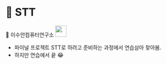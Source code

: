 # 💬 STT

🔗 이수안컴퓨터연구소 <a href="https://www.youtube.com/@user-ss5no9xw6e" target="_blank">
<img src="https://img.shields.io/badge/youtube-red?style=flat-square&logo=youtube&logoColor=white" height=30/></a>

- 파이널 프로젝트 STT로 하려고 준비하는 과정에서 연습삼아 찾아봄.
- 하지만 연습에서 끝 😂
